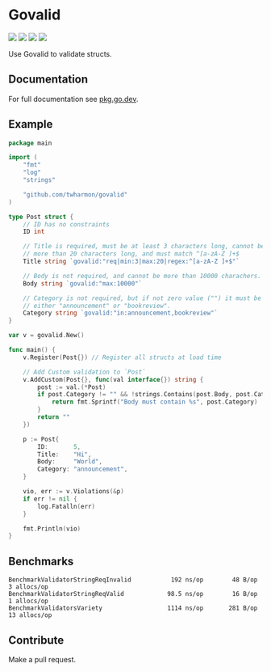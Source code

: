# Govalid

![](https://github.com/twharmon/govalid/workflows/Test/badge.svg) [![](https://goreportcard.com/badge/github.com/twharmon/govalid)](https://goreportcard.com/report/github.com/twharmon/govalid) [![](https://gocover.io/_badge/github.com/twharmon/govalid)](https://gocover.io/github.com/twharmon/govalid) [![](https://pkg.go.dev/github.com/twharmon/govalid)](https://pkg.go.dev/github.com/twharmon/govalid)

Use Govalid to validate structs.

## Documentation

For full documentation see [pkg.go.dev](https://pkg.go.dev/github.com/twharmon/govalid).

## Example

```go
package main

import (
	"fmt"
	"log"
	"strings"

	"github.com/twharmon/govalid"
)

type Post struct {
	// ID has no constraints
	ID int

	// Title is required, must be at least 3 characters long, cannot be
	// more than 20 characters long, and must match ^[a-zA-Z ]+$
	Title string `govalid:"req|min:3|max:20|regex:^[a-zA-Z ]+$"`

	// Body is not required, and cannot be more than 10000 charachers.
	Body string `govalid:"max:10000"`

	// Category is not required, but if not zero value ("") it must be
	// either "announcement" or "bookreview".
	Category string `govalid:"in:announcement,bookreview"`
}

var v = govalid.New()

func main() {
	v.Register(Post{}) // Register all structs at load time

	// Add Custom validation to `Post`
	v.AddCustom(Post{}, func(val interface{}) string {
		post := val.(*Post)
		if post.Category != "" && !strings.Contains(post.Body, post.Category) {
			return fmt.Sprintf("Body must contain %s", post.Category)
		}
		return ""
	})

	p := Post{
		ID:       5,
		Title:    "Hi",
		Body:     "World",
		Category: "announcement",
	}

	vio, err := v.Violations(&p)
	if err != nil {
		log.Fatalln(err)
	}

	fmt.Println(vio)
}
```

## Benchmarks

```
BenchmarkValidatorStringReqInvalid	         192 ns/op	      48 B/op	       3 allocs/op
BenchmarkValidatorStringReqValid	        98.5 ns/op	      16 B/op	       1 allocs/op
BenchmarkValidatorsVariety	                1114 ns/op	     281 B/op	      13 allocs/op
```

## Contribute

Make a pull request.
